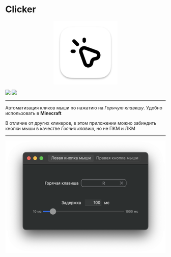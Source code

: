 # Clicker

<div align="center">
    <img src="img/logo.png" alt="AppIcon" height="200">
</div>

![](https://img.shields.io/badge/macOS-14%2B-green?logo=apple)
![](https://img.shields.io/badge/Swift%205.9-FA7343?style=flat&logo=swift&logoColor=white)

---

Автоматизация кликов мыши по нажатию на _Горячую клавишу_. Удобно использовать в **Minecraft**

В отличие от других кликеров, в этом приложении можно забиндить кнопки мыши в качестве _Гоячих клавиш_, но не ПКМ и ЛКМ

---

![](img/preview.png)
